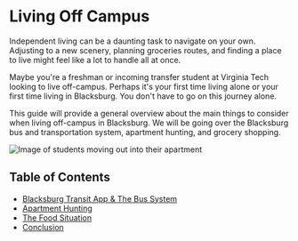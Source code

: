 # Living Off Campus

Independent living can be a daunting task to navigate on your own. Adjusting to a new scenery, planning groceries routes, and finding a place to live might feel like a lot to handle all at once.

Maybe you're a freshman or incoming transfer student at Virginia Tech looking to live off-campus. Perhaps it's your first time living alone or your first time living in Blacksburg. You don't have to go on this journey alone.

This guide will provide a general overview about the main things to consider when living off-campus in Blacksburg. We will be going over the Blacksburg bus and transportation system, apartment hunting, and grocery shopping.

![Image of students moving out into their apartment](https://housing.vt.edu/content/housing_vt_edu/en/experience/movein/_jcr_content/article-image.transform/m-medium/image.jpg)

## Table of Contents
- [Blacksburg Transit App & The Bus System](Blacksburg-Transit-App-&-The-Bus-System)
- [Apartment Hunting](Apartment-Hunting)
- [The Food Situation](The-Food-Situation)
- [Conclusion](Conclusion)